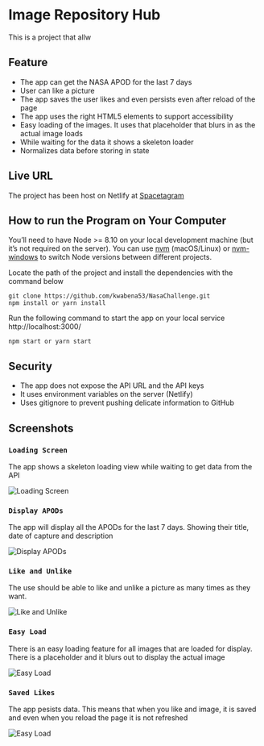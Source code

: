 # Image Repository Hub

This is a project that allw

## Feature
- The app can get the NASA APOD for the last 7 days
- User can like a picture
- The app saves the user likes and even persists even after reload of the page
- The app uses the right HTML5 elements to support accessibility
- Easy loading of the images. It uses that placeholder that blurs in as the actual image loads
- While waiting for the data it shows a skeleton loader
- Normalizes data before storing in state

## Live URL

The project has been host on Netlify at [Spacetagram](https://apodsnasa.netlify.app/)

## How to run the Program on Your Computer

You’ll need to have Node >= 8.10 on your local development machine (but it’s not required on the server). You can use [nvm](https://github.com/creationix/nvm#installation) (macOS/Linux) or [nvm-windows](https://github.com/coreybutler/nvm-windows#node-version-manager-nvm-for-windows) to switch Node versions between different projects.

Locate the path of the project and install the dependencies with the command below

```
git clone https://github.com/kwabena53/NasaChallenge.git
npm install or yarn install
```

Run the following command to start the app on your local service http://localhost:3000/

```
npm start or yarn start
```

## Security
- The app does not expose the API URL and the API keys
- It uses environment variables on the server (Netlify)
- Uses gitignore to prevent pushing delicate information to GitHub


## Screenshots

### `Loading Screen`
The app shows a skeleton loading view while waiting to get data from the API

![Loading Screen](src/Assets/screenshots/skeletonState.png "Loading Screen") 

### `Display APODs`
The app will display all the APODs for the last 7 days. Showing their title, date of capture and description

![Display APODs](src/Assets/screenshots/vid-apod-display.gif "Display APODs")

### `Like and Unlike`
The use should be able to like and unlike a picture as many times as they want.

![Like and Unlike](src/Assets/screenshots/likeunlike.gif "Like and Unlike image")

### `Easy Load`
There is an easy loading feature for all images that are loaded for display. There is a placeholder and it blurs out to display the actual image

![Easy Load](src/Assets/screenshots/easyloads.gif "Easy Load")

### `Saved Likes`
The app pesists data. This means that when you like and image, it is saved and even when you reload the page it is not refreshed

![Easy Load](src/Assets/screenshots/savelikes.gif "Easy Load")